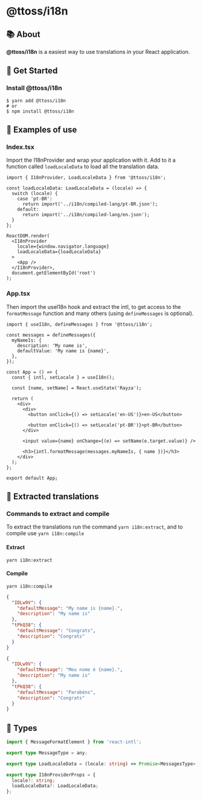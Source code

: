 # @ttoss/i18n

## 📚 About

<strong> @ttoss/i18n</strong> is a easiest way to use translations in your React application.

## 🚀 Get Started

### Install @ttoss/i18n

```shell
$ yarn add @ttoss/i18n
# or
$ npm install @ttoss/i18n
```

## 📄 Examples of use

### Index.tsx

Import the I18nProvider and wrap your application with it. Add to it a function called `loadLocaleData` to load all the translation data.

```tsx title="src/index.tsx"
import { I18nProvider, LoadLocaleData } from '@ttoss/i18n';

const loadLocaleData: LoadLocaleData = (locale) => {
  switch (locale) {
    case 'pt-BR':
      return import('../i18n/compiled-lang/pt-BR.json');
    default:
      return import('../i18n/compiled-lang/en.json');
  }
};

ReactDOM.render(
  <I18nProvider
    locale={window.navigator.language}
    loadLocaleData={loadLocaleData}
  >
    <App />
  </I18nProvider>,
  document.getElementById('root')
);
```

### App.tsx

Then import the useI18n hook and extract the intl, to get access to the `formatMessage` function and many others (using `defineMessages` is optional).

```tsx title="src/App.tsx"
import { useI18n, defineMessages } from '@ttoss/i18n';

const messages = defineMessages({
  myNameIs: {
    description: 'My name is',
    defaultValue: 'My name is {name}',
  },
});

const App = () => {
  const { intl, setLocale } = useI18n();

  const [name, setName] = React.useState('Rayza');

  return (
    <div>
      <div>
        <button onClick={() => setLocale('en-US')}>en-US</button>

        <button onClick={() => setLocale('pt-BR')}>pt-BR</button>
      </div>

      <input value={name} onChange={(e) => setName(e.target.value)} />

      <h3>{intl.formatMessage(messages.myNameIs, { name })}</h3>
    </div>
  );
};

export default App;
```

## 📄 Extracted translations

### Commands to extract and compile

To extract the translations run the command `yarn i18n:extract`, and to compile use `yarn i18n:compile`

#### Extract

```shell
yarn i18n:extract
```

#### Compile

```shell
yarn i18n:compile
```

```json title="i18n/compiled-lang/en-US.json"
{
  "IDLw9V": {
    "defaultMessage": "My name is {name}.",
    "description": "My name is"
  },
  "tPkQ38": {
    "defaultMessage": "Congrats",
    "description": "Congrats"
  }
}
```

```json title="i18n/compiled-lang/pt-BR.json"
{
  "IDLw9V": {
    "defaultMessage": "Meu nome é {name}.",
    "description": "My name is"
  },
  "tPkQ38": {
    "defaultMessage": "Parabéns",
    "description": "Congrats"
  }
}
```

## 📘 Types

```ts
import { MessageFormatElement } from 'react-intl';

export type MessageType = any;

export type LoadLocaleData = (locale: string) => Promise<MessagesType>;

export type I18nProviderProps = {
  locale?: string;
  loadLocaleData?: LoadLocaleData;
};
```
